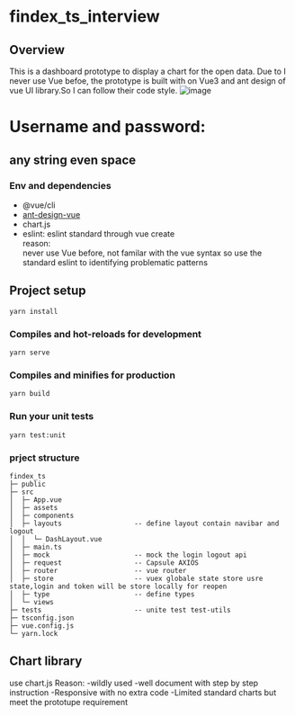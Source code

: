 # findex_ts_interview 
## Overview 
This is a dashboard prototype to display a chart for the open data. Due to I never use Vue befoe, the prototype is built with on Vue3 and ant design of vue UI library.So I can follow their code style.
 ![image](https://user-images.githubusercontent.com/75284239/178186918-832482d2-399d-48f1-8100-a1368a10f416.png)

# Username and password: 
## any string even space


### Env and dependencies

- @vue/cli
- [ant-design-vue](https://antdv.com/components/overview) 
- chart.js
- eslint:  eslint standard through  vue create \
reason:\
never use Vue before, not familar with the vue syntax so use the standard eslint to  identifying problematic patterns
## Project setup
```
yarn install
```

### Compiles and hot-reloads for development
```
yarn serve
```

### Compiles and minifies for production
```
yarn build
```

### Run your unit tests
```
yarn test:unit
```


### prject structure
```
findex_ts
├─ public
├─ src
│  ├─ App.vue
│  ├─ assets
│  ├─ components
│  ├─ layouts                  -- define layout contain navibar and logout 
│  │  └─ DashLayout.vue
│  ├─ main.ts
│  ├─ mock                     -- mock the login logout api 
│  ├─ request                  -- Capsule AXIOS  
│  ├─ router                   -- vue router 
│  ├─ store                    -- vuex globale state store usre state,login and token will be store locally for reopen
│  ├─ type                     -- define types  
│  └─ views                  
├─ tests                       -- unite test test-utils
├─ tsconfig.json
├─ vue.config.js
└─ yarn.lock
```

## Chart library
use chart.js
Reason:
-wildly used 
-well document with step by step instruction 
-Responsive  with no extra code 
-Limited standard charts but meet the prototupe requirement 
